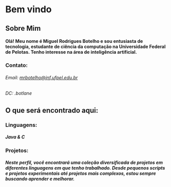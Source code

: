 # Bem vindo
## Sobre Mim
#### Olá! Meu nome é Miguel Rodrigues Botelho e sou entusiasta de tecnologia, estudante de ciência da computação na Universidade Federal de Pelotas. Tenho interesse na área de inteligência artificial.
### Contato: 
###### Email: mrbotelho@inf.ufpel.edu.br 
###### DC: .botlane

## O que será encontrado aqui: 
### Linguagens: 
##### Java & C
### Projetos:
##### Neste perfil, você encontrará uma coleção diversificada de projetos em diferentes linguagens em que tenho trabalhado. Desde pequenos scripts e projetos experimentais até projetos mais complexos, estou sempre buscando aprender e melhorar.
